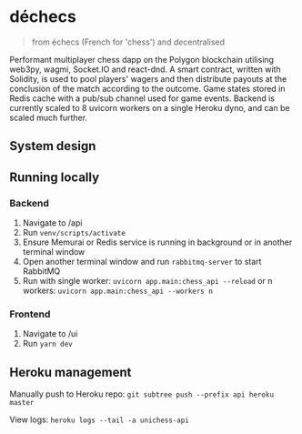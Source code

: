 # d&eacute;checs

> from &eacute;checs (French for 'chess') and *de*centralised

Performant multiplayer chess dapp on the Polygon blockchain utilising web3py, wagmi, Socket.IO and react-dnd. A smart contract, written with Solidity, is used to pool players' wagers and then distribute payouts at the conclusion of the match according to the outcome. Game states stored in Redis cache with a pub/sub channel used for game events. Backend is currently scaled to 8 uvicorn workers on a single Heroku dyno, and can be scaled much further.

<!-- ![Screenshot of gameplay](images/play.png) -->

## System design

<!-- TODO: diagram and short description of architecture -->

## Running locally

### Backend

1. Navigate to /api
2. Run `venv/scripts/activate`
3. Ensure Memurai or Redis service is running in background or in another terminal window
4. Open another terminal window and run `rabbitmq-server` to start RabbitMQ
5. Run with single worker: `uvicorn app.main:chess_api --reload` or n workers: `uvicorn app.main:chess_api --workers n`

### Frontend

1. Navigate to /ui
2. Run `yarn dev`

## Heroku management

Manually push to Heroku repo: `git subtree push --prefix api heroku master`

View logs: `heroku logs --tail -a unichess-api`
